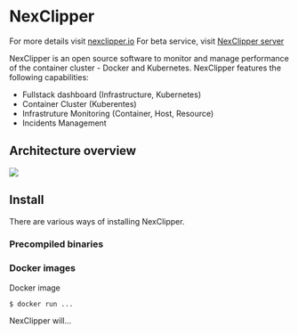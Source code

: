 # NexClipper

For more details visit [nexclipper.io](https://www.nexclipper.com/) For beta service, visit [NexClipper server](https://server.nexclipper.com)

NexClipper is an open source software to monitor and manage performance of the container cluster - Docker and Kubernetes. NexClipper features the following capabilities:

- Fullstack dashboard (Infrastructure, Kubernetes)
- Container Cluster (Kuberentes)
- Infrastruture Monitoring (Container, Host, Resource)
- Incidents Management

## Architecture overview

![](image)

## Install

There are various ways of installing NexClipper.

### Precompiled binaries



### Docker images
Docker image

    $ docker run ...
    
NexClipper will...
